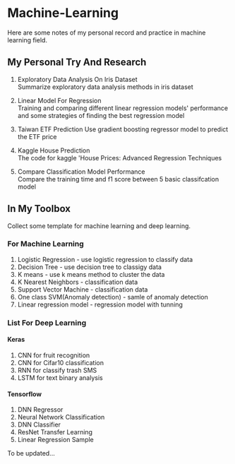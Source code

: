 # Machine-Learning
Here are some notes of my personal record and practice in machine learning field.

## My Personal Try And Research
1. Exploratory Data Analysis On Iris Dataset  
    Summarize exploratory data analysis methods  in iris dataset
    
2. Linear Model For Regression  
    Training and comparing different linear regression models' performance and some strategies of finding the best regression model 
    
3. Taiwan ETF Prediction
    Use gradient boosting regressor model to predict the ETF price  

4. Kaggle House Prediction   
    The code for kaggle 'House Prices: Advanced Regression Techniques
    
5. Compare Classification Model Performance  
    Compare the training time and f1 score between 5 basic classifcation model  

## In My Toolbox
Collect some template for machine learning and deep learning.  

### For Machine Learning 
1. Logistic Regression - use logistic regression to classify data 
2. Decision Tree - use decision tree to classigy data
3. K means - use k means method to cluster the data
4. K Nearest Neighbors - classification data
5. Support Vector Machine - classification data
6. One class SVM(Anomaly detection) - samle of anomaly detection
7. Linear regression model - regression model with tunning

### List For Deep Learning
#### Keras
1. CNN for fruit recognition
2. CNN for Cifar10 classification
3. RNN for classify trash SMS
4. LSTM for text binary analysis

#### Tensorflow
1. DNN Regressor
2. Neural Network Classification
3. DNN Classifier
4. ResNet Transfer Learning
5. Linear Regression Sample

To be updated...
